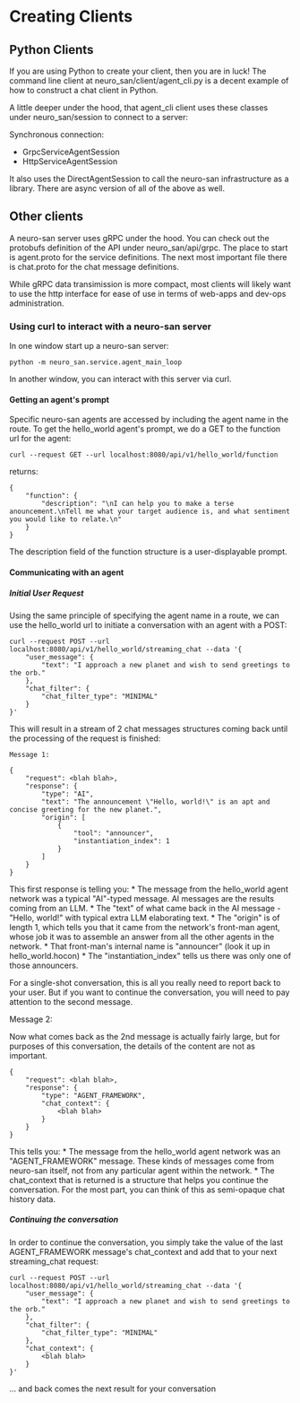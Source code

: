 # Creating Clients

## Python Clients
If you are using Python to create your client, then you are in luck!
The command line client at neuro_san/client/agent_cli.py is a decent example
of how to construct a chat client in Python.

A little deeper under the hood, that agent_cli client uses these classes under neuro_san/session
to connect to a server:

Synchronous connection:
* GrpcServiceAgentSession
* HttpServiceAgentSession

It also uses the DirectAgentSession to call the neuro-san infrastructure as a library.
There are async version of all of the above as well.

## Other clients

A neuro-san server uses gRPC under the hood. You can check out the protobufs definition of the
API under neuro_san/api/grpc.  The place to start is agent.proto for the service definitions.
The next most important file there is chat.proto for the chat message definitions.

While gRPC data transimission is more compact, most clients will likely want to use the http
interface for ease of use in terms of web-apps and dev-ops administration.

### Using curl to interact with a neuro-san server

In one window start up a neuro-san server:

    python -m neuro_san.service.agent_main_loop

In another window, you can interact with this server via curl.

#### Getting an agent's prompt

Specific neuro-san agents are accessed by including the agent name in the route.
To get the hello_world agent's prompt, we do a GET to the function url for the agent:

    curl --request GET --url localhost:8080/api/v1/hello_world/function

returns:
```
{
    "function": {
        "description": "\nI can help you to make a terse anouncement.\nTell me what your target audience is, and what sentiment you would like to relate.\n"
    }
}
```

The description field of the function structure is a user-displayable prompt.

#### Communicating with an agent

##### Initial User Request

Using the same principle of specifying the agent name in a route, we can use the hello_world
url to initiate a conversation with an agent with a POST:

```
curl --request POST --url localhost:8080/api/v1/hello_world/streaming_chat --data '{
    "user_message": {
        "text": "I approach a new planet and wish to send greetings to the orb."
    },
    "chat_filter": {
        "chat_filter_type": "MINIMAL"
    }
}'
```

This will result in a stream of 2 chat messages structures coming back until the processing of the request is finished:
```
Message 1:

{
    "request": <blah blah>,
    "response": {
        "type": "AI",
        "text": "The announcement \"Hello, world!\" is an apt and concise greeting for the new planet.",
        "origin": [
            {
                "tool": "announcer",
                "instantiation_index": 1
            }
        ]
    }
}
```
This first response is telling you:
    * The message from the hello_world agent network was a typical "AI"-typed message.
      AI messages are the results coming from an LLM.
    * The "text" of what came back in the AI message - "Hello, world!" with typical extra LLM elaborating text.
    * The "origin" is of length 1, which tells you that it came from the network's front-man agent,
      whose job it was to assemble an answer from all the other agents in the network.
    * That front-man's internal name is "announcer" (look it up in hello_world.hocon)
    * The "instantiation_index" tells us there was only one of those announcers.

For a single-shot conversation, this is all you really need to report back to your user.
But if you want to continue the conversation, you will need to pay attention to the second message.

Message 2:

Now what comes back as the 2nd message is actually fairly large, but for purposes of this conversation,
the details of the content are not as important.
```
{
    "request": <blah blah>,
    "response": {
        "type": "AGENT_FRAMEWORK",
        "chat_context": {
            <blah blah>
        }
    }
}
```
This tells you:
    * The message from the hello_world agent network was an "AGENT_FRAMEWORK" message.
      These kinds of messages come from neuro-san itself, not from any particular agent
      within the network.
    * The chat_context that is returned is a structure that helps you continue the conversation.
      For the most part, you can think of this as semi-opaque chat history data.

##### Continuing the conversation

In order to continue the conversation, you simply take the value of the last AGENT_FRAMEWORK message's
chat_context and add that to your next streaming_chat request:

```
curl --request POST --url localhost:8080/api/v1/hello_world/streaming_chat --data '{
    "user_message": {
        "text": "I approach a new planet and wish to send greetings to the orb."
    },
    "chat_filter": {
        "chat_filter_type": "MINIMAL"
    },
    "chat_context": {
        <blah blah>
    }
}'
```
... and back comes the next result for your conversation
